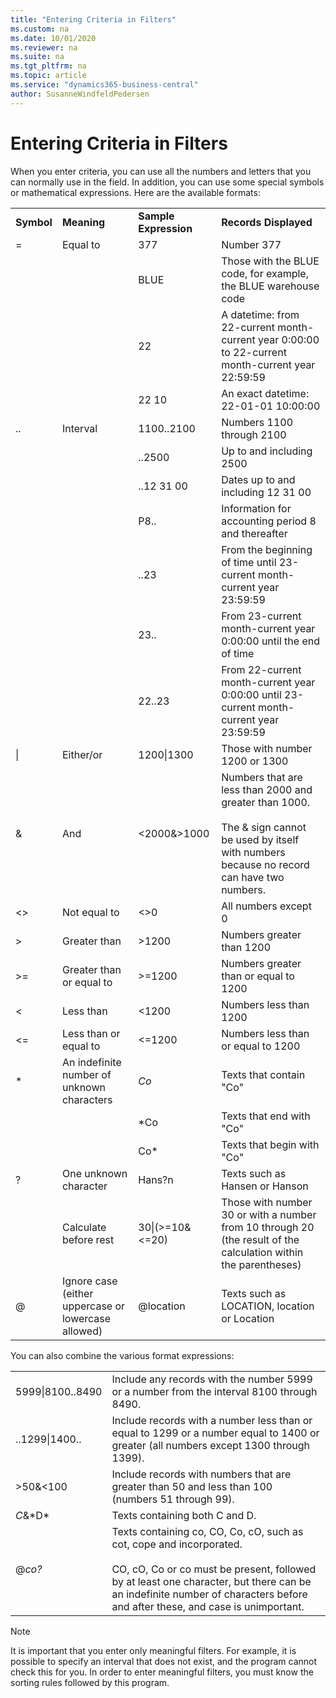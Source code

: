 ```yaml
---
title: "Entering Criteria in Filters"
ms.custom: na
ms.date: 10/01/2020
ms.reviewer: na
ms.suite: na
ms.tgt_pltfrm: na
ms.topic: article
ms.service: "dynamics365-business-central"
author: SusanneWindfeldPedersen
---
```




# Entering Criteria in Filters
When you enter criteria, you can use all the numbers and letters that you can normally use in the field. In addition, you can use some special symbols or mathematical expressions. Here are the available formats:  
  
|||||  
|-|-|-|-|  
|**Symbol**|**Meaning**|**Sample Expression**|**Records Displayed**|  
|=|Equal to|377|Number 377|  
|||BLUE|Those with the BLUE code, for example, the BLUE warehouse code|  
|||22|A datetime: from 22-current month-current year 0:00:00 to 22-current month-current year 22:59:59|  
|||22 10|An exact datetime: 22-01-01 10:00:00|  
|..|Interval|1100..2100|Numbers 1100 through 2100|  
|||..2500|Up to and including 2500|  
|||..12 31 00|Dates up to and including 12 31 00|  
|||P8..|Information for accounting period 8 and thereafter|  
|||..23|From the beginning of time until 23-current month-current year 23:59:59|  
|||23..|From 23-current month-current year 0:00:00 until the end of time|  
|||22..23|From 22-current month-current year 0:00:00 until 23-current month-current year 23:59:59|  
|&#124;|Either/or|1200&#124;1300|Those with number 1200 or 1300|  
|&|And|<2000&>1000|Numbers that are less than 2000 and greater than 1000.<br /><br /> The & sign cannot be used by itself with numbers because no record can have two numbers.|  
|<>|Not equal to|\<>0|All numbers except 0|  
|>|Greater than|>1200|Numbers greater than 1200|  
|>=|Greater than or equal to|>=1200|Numbers greater than or equal to 1200|  
|<|Less than|<1200|Numbers less than 1200|  
|<=|Less than or equal to|<=1200|Numbers less than or equal to 1200|  
|*|An indefinite number of unknown characters|*Co*|Texts that contain "Co"|  
|||*Co|Texts that end with "Co"|  
|||Co*|Texts that begin with "Co"|  
|?|One unknown character|Hans?n|Texts such as Hansen or Hanson|  
||Calculate before rest|30&#124;\(>=10&\<=20\)|Those with number 30 or with a number from 10 through 20 (the result of the calculation within the parentheses)|  
|@|Ignore case (either uppercase or lowercase allowed)|@location|Texts such as LOCATION, location or Location|  
  
 You can also combine the various format expressions:  
  
|||  
|-|-|  
|5999&#124;8100..8490|Include any records with the number 5999 or a number from the interval 8100 through 8490.|  
|..1299&#124;1400..|Include records with a number less than or equal to 1299 or a number equal to 1400 or greater (all numbers except 1300 through 1399).|  
|>50&<100|Include records with numbers that are greater than 50 and less than 100 (numbers 51 through 99).|  
|*C*&*D\*|Texts containing both C and D.|  
|@*co?*|Texts containing co, CO, Co, cO, such as cot, cope and incorporated.<br /><br /> CO, cO, Co or co must be present, followed by at least one character, but there can be an indefinite number of characters before and after these, and case is unimportant.|  
  
> [!NOTE]  
>  It is important that you enter only meaningful filters. For example, it is possible to specify an interval that does not exist, and the program cannot check this for you. In order to enter meaningful filters, you must know the sorting rules followed by this program.  

